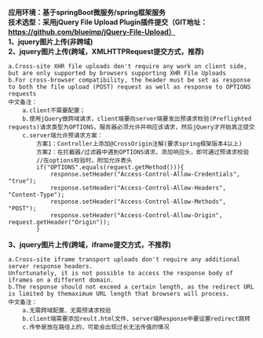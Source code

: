 **应用环境：基于springBoot微服务/spring框架服务**  
**技术选型：采用jQuery File Upload Plugin插件提交（GIT地址：https://github.com/blueimp/jQuery-File-Upload）**  
**1、jquery图片上传(非跨域)**  
**2、jquery图片上传(跨域，XMLHTTPRequest提交方式，推荐)**  

```
a.Cross-site XHR file uploads don't require any work on client side, but are only supported by browsers supporting XHR File Uploads  
b.For cross-browser compatibility, the header must be set as response to both the file upload (POST) request as well as response to OPTIONS requests  
中文备注：  
	a.client不需要配置；  
	b.使用jQuery做跨域请求，client端要向server端要发出预请求校验(Preflighted requests)请求类型为OPTIONS，服务器必须允许并响应该请求，然后jQuery才开始真正提交  
	c.server端允许预请求方案：  
		方案1：Controller上添加@CrossOrigin注解(要求spring框架版本4以上)   
		方案2：在拦截器/过滤器中遇到OPTIONS请求，添加响应头，即可通过预请求校验  
		//在options校验时，附加允许表头   
		if("OPTIONS".equals(request.getMethod())){  
			response.setHeader("Access-Control-Allow-Credentials", "true");  
			response.setHeader("Access-Control-Allow-Headers", "Content-Type");  
			response.setHeader("Access-Control-Allow-Methods", "POST");  
			response.setHeader("Access-Control-Allow-Origin", request.getHeader("Origin"));  
		}
```
**3、jquery图片上传(跨域，iframe提交方式，不推荐)**  

```
a.Cross-site iframe transport uploads don't require any additional server response headers.  
Unfortunately, it is not possible to access the response body of iframes on a different domain.  
b.The response should not exceed a certain length, as the redirect URL is limited by themaximum URL length that browsers will process.  
中文备注：  
	a.无需跨域配置、无需预请求校验  
	b.client端需要添加reult.html文件、server端Response中要设置redirect跳转  
	c.传参是放在路径上的，可能会出现过长无法传值的情况
```